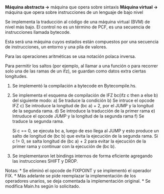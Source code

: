 **Máquina abstracta ->** máquina que opera sobre sintaxis
**Máquina virtual ->** máquina que opera sobre instrucciones de un lenguaje de bajo nivel

Se implementa la traducción al código de una máquina virtual (BVM) de nivel más bajo. El control no es un término de PCF, es una secuencia de instrucciones llamada bytecode.

Esta será una máquina cuyos estados están compuestos por una secuencia de instrucciones, un entorno y una pila de valores.

Para las operaciones aritméticas se usa notación polaca inversa.

Para permitir los saltos (por ejemplo, al llamar a una función o para recorrer solo una de las ramas de un ifz), se guardan como datos extra ciertas longitudes.

1) Se implementó la compilación a bytecode en Bytecompile.hs.
2) Se implementa el esquema de compilación de IFZ bc(ifz c then a else b) del siguiente modo:
    a) Se traduce la condición
    b) Se intruce el opcode IFZ
    c) Se introduce la longitud de (bc a) + 2, por el JUMP y la longitud de la segunda rama.
    d) Se introduce la traducción de la primer rama
    e) Intruduce el opcode JUMP y la longitud de la segunda rama
    f) Se traduce la segunda rama.
    
    Si c == 0, se ejecuta bc a, luego de eso llega al JUMP y esto produce un salto de longitud de (bc b) que evita la ejecución de la segunda rama.
    Si c != 0, se salta longitud de (bc a) + 2 para evitar la ejecución de la primer rama y continuar con la ejecución de (bc b).

3) Se implementaron let bindings internos de forma eficiente agregando las instrucciones SHIFT y DROP.

Notas:
    * Se eliminó el opcode de FIXPOINT y se implementó el operador FIX.
    * Más adelante se pide reemplazar la implementación de los operadores unarios, se deja comentada la implementación original.
    * Se modifica Main.hs según lo solicitado.